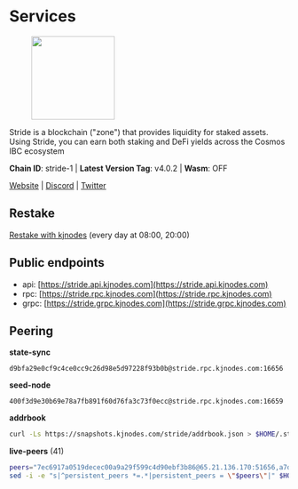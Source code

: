 # Services

<figure><img src="https://raw.githubusercontent.com/kj89/testnet_manuals/main/pingpub/logos/stride.png" width="150" alt=""><figcaption></figcaption></figure>

Stride is a blockchain ("zone") that provides liquidity for staked assets.  Using Stride, you can earn both staking and DeFi yields across the Cosmos IBC ecosystem

**Chain ID**: stride-1 | **Latest Version Tag**: v4.0.2 | **Wasm**: OFF

[Website](https://stride.zone) | [Discord](https://discord.gg/mzQZ8dAE7u) | [Twitter](https://twitter.com/stride_zone)

## Restake

[Restake with kjnodes](https://restake.app/stride/stridevaloper1j8gkhtllnp252l6g6zwzea30e7pvzqttr9768n) (every day at 08:00, 20:00)
## Public endpoints

* api: [https://stride.api.kjnodes.com](https://stride.api.kjnodes.com)
* rpc: [https://stride.rpc.kjnodes.com](https://stride.rpc.kjnodes.com)
* grpc: [https://stride.grpc.kjnodes.com](https://stride.grpc.kjnodes.com)

## Peering

**state-sync**

```text
d9bfa29e0cf9c4ce0cc9c26d98e5d97228f93b0b@stride.rpc.kjnodes.com:16656
```

**seed-node**

```text
400f3d9e30b69e78a7fb891f60d76fa3c73f0ecc@stride.rpc.kjnodes.com:16659
```

**addrbook**
```bash
curl -Ls https://snapshots.kjnodes.com/stride/addrbook.json > $HOME/.stride/config/addrbook.json
```

**live-peers** (41)
```bash
peers="7ec6917a0519decec00a9a29f599c4d90ebf3b86@65.21.136.170:51656,a7d96dc929824613315dcc1c90fee119f28cc51f@164.152.160.155:26656,8d7d0f32d53467c4d5e8871faf4ec58ea970fed2@157.90.179.182:26456,8c51c345c22a38ef5af2f23153e96be296be5671@65.108.137.38:26656,261e8dfcf7fddb5b62c48eea3b7fdd11335ae21f@185.119.118.117:2000,28db7a664e95241930c5680ad2e1480bed3fb99f@198.244.178.213:26656,463b1dc6903455575079572fb23407be586f2a4b@185.16.39.37:26656,5093547fdf0430143ac66b4ee55d80e6542a6c10@217.174.247.163:26656,6a6a70719d44dfdaa74a074f017dc1f1ff23da62@146.59.0.123:6000,dedfec7d7356da68baaaa7841b66b5fcc594767e@65.109.37.154:2000,d36ac7580cc8907a00b0add8c3b047caea6df4ed@107.155.67.202:26636,4d17c6e85a1e6282efee950ff3dfe85b4b043f0f@148.251.51.144:26656,5b20fde898024d705cba65ba9a9352f8a4a2d8d2@23.88.32.150:27012,d77e7918b9f9e21ee60a8e03075ca3e5f7353912@162.55.4.253:26656,5383a21cf2d5e513aea2c3e430133f31aa2e5d00@138.201.32.103:26656,f93ce5616f45d6c20d061302519a5c2420e3475d@135.125.5.31:54356,1387946c04bceb472113f657f55f670f71709230@65.108.4.188:12256,b6bbf3fce8563bf55cee37776d1cfc3e6692c7e6@167.235.1.101:26656,698ecde23465c1d01d02cc364f36426d259ba1f0@192.99.247.170:26656,ea6a7b2f366bc343f0670f1673fd86001dd08eb0@65.108.122.246:26636,87ba7609ae2aae4c048ef83687fc913b8866cc0b@194.163.161.146:16656,be0522cbc5ea30f14355ff6d05ed4b9cf47d7dda@188.172.228.162:26656,8fff37214fb0ef622f1c09dccb22d6321e004c3e@109.123.242.163:50056,6d67747c6334e91d2cb01ece7d68130a480e5419@45.76.187.206:26656,a206a5ff59132c3f771735dec337432e6cfb2f7c@15.235.53.45:2062,ed857708c330334e1e62751470d6ecddf0397459@65.109.69.59:12256,7ee622727088106f07402fa1e9004fdb2d504bf6@176.9.188.21:51656,6856de6f0c70a850db2b58deb43d568fced4a524@35.208.90.201:26656,c917a2f2ca2d40c42bd97d15de8686648c12941b@148.71.46.4:46656,a757fc9ea95a7f643d392ec9fdaa31cbf06e76d9@195.3.221.21:12256,d9bfa29e0cf9c4ce0cc9c26d98e5d97228f93b0b@65.109.88.38:16656,1ec2a654e00e22279ee50f13f074f2bce7218681@15.235.114.194:10156,15bc324fbf6ed5347d9a6450bb73f7251c3f2b95@167.235.107.42:27012,a3f95b0b15c31a68a7535f6068c4e14b95e90dcf@65.109.92.240:21016,04b797b5a56fb939a97a3c7d9c3230d09b85e8d7@93.189.30.118:26656,9ee75491e354965d8bfd8434aa093f8613bc1dce@65.108.238.103:12256,157000d06040f2a7b981c6f062da0c9da0e6e6af@194.163.163.0:26656,dc9241e56b67b2d9b39a79f4aa9dc432d78c1dbc@195.3.223.204:10156,cbbc8c1c9da23b71ccd2138fbf41bb710afe44b1@65.21.170.3:28656,a7b4cf6f65138ba61518c2c45402da32dc8e28b7@88.99.164.158:21016,aa0d47509ecadb630189fe4ef071d438a6493e69@178.162.165.194:24095"
sed -i -e "s|^persistent_peers *=.*|persistent_peers = \"$peers\"|" $HOME/.stride/config/config.toml
```
